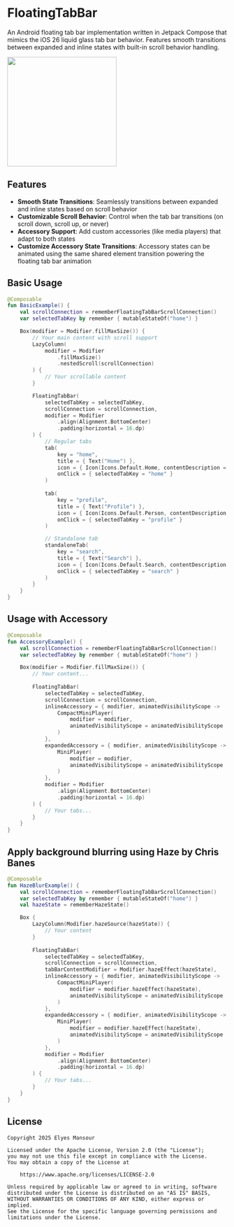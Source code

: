 # FloatingTabBar

An Android floating tab bar implementation written in Jetpack Compose that mimics the iOS 26 liquid glass tab bar behavior. Features smooth transitions between expanded and inline states with built-in scroll behavior handling.

<img src="assets/demo.gif" width="250">

## Features

- **Smooth State Transitions**: Seamlessly transitions between expanded and inline states based on scroll behavior
- **Customizable Scroll Behavior**: Control when the tab bar transitions (on scroll down, scroll up, or never)
- **Accessory Support**: Add custom accessories (like media players) that adapt to both states
- **Customize Accessory State Transitions**: Accessory states can be animated using the same shared element transition powering the floating tab bar animation

## Basic Usage

```kotlin
@Composable
fun BasicExample() {
    val scrollConnection = rememberFloatingTabBarScrollConnection()
    var selectedTabKey by remember { mutableStateOf("home") }

    Box(modifier = Modifier.fillMaxSize()) {
        // Your main content with scroll support
        LazyColumn(
            modifier = Modifier
                .fillMaxSize()
                .nestedScroll(scrollConnection)
        ) {
            // Your scrollable content
        }

        FloatingTabBar(
            selectedTabKey = selectedTabKey,
            scrollConnection = scrollConnection,
            modifier = Modifier
                .align(Alignment.BottomCenter)
                .padding(horizontal = 16.dp)
        ) {
            // Regular tabs
            tab(
                key = "home",
                title = { Text("Home") },
                icon = { Icon(Icons.Default.Home, contentDescription = null) },
                onClick = { selectedTabKey = "home" }
            )
            
            tab(
                key = "profile",
                title = { Text("Profile") },
                icon = { Icon(Icons.Default.Person, contentDescription = null) },
                onClick = { selectedTabKey = "profile" }
            )

            // Standalone tab
            standaloneTab(
                key = "search",
                title = { Text("Search") },
                icon = { Icon(Icons.Default.Search, contentDescription = null) },
                onClick = { selectedTabKey = "search" }
            )
        }
    }
}
```

## Usage with Accessory

```kotlin
@Composable
fun AccessoryExample() {
    val scrollConnection = rememberFloatingTabBarScrollConnection()
    var selectedTabKey by remember { mutableStateOf("home") }

    Box(modifier = Modifier.fillMaxSize()) {
        // Your content...
        
        FloatingTabBar(
            selectedTabKey = selectedTabKey,
            scrollConnection = scrollConnection,
            inlineAccessory = { modifier, animatedVisibilityScope ->
                CompactMiniPlayer(
                    modifier = modifier,
                    animatedVisibilityScope = animatedVisibilityScope
                )
            },
            expandedAccessory = { modifier, animatedVisibilityScope ->
                MiniPlayer(
                    modifier = modifier,
                    animatedVisibilityScope = animatedVisibilityScope
                )
            },
            modifier = Modifier
                .align(Alignment.BottomCenter)
                .padding(horizontal = 16.dp)
        ) {
            // Your tabs...
        }
    }
}
```

## Apply background blurring using Haze by Chris Banes

```kotlin
@Composable
fun HazeBlurExample() {
    val scrollConnection = rememberFloatingTabBarScrollConnection()
    var selectedTabKey by remember { mutableStateOf("home") }
    val hazeState = rememberHazeState()

    Box {
        LazyColumn(Modifier.hazeSource(hazeState)) {
            // Your content
        }
        
        FloatingTabBar(
            selectedTabKey = selectedTabKey,
            scrollConnection = scrollConnection,
            tabBarContentModifier = Modifier.hazeEffect(hazeState),
            inlineAccessory = { modifier, animatedVisibilityScope ->
                CompactMiniPlayer(
                    modifier = modifier.hazeEffect(hazeState),
                    animatedVisibilityScope = animatedVisibilityScope
                )
            },
            expandedAccessory = { modifier, animatedVisibilityScope ->
                MiniPlayer(
                    modifier = modifier.hazeEffect(hazeState),
                    animatedVisibilityScope = animatedVisibilityScope
                )
            },
            modifier = Modifier
                .align(Alignment.BottomCenter)
                .padding(horizontal = 16.dp)
        ) {
            // Your tabs...
        }
    }
}
```

## License

```
Copyright 2025 Elyes Mansour
 
Licensed under the Apache License, Version 2.0 (the "License");
you may not use this file except in compliance with the License.
You may obtain a copy of the License at

    https://www.apache.org/licenses/LICENSE-2.0

Unless required by applicable law or agreed to in writing, software
distributed under the License is distributed on an "AS IS" BASIS,
WITHOUT WARRANTIES OR CONDITIONS OF ANY KIND, either express or implied.
See the License for the specific language governing permissions and
limitations under the License.
```
